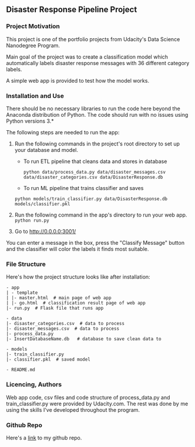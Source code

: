 ## Disaster Response Pipeline Project

### Project Motivation

This project is one of the portfolio projects from Udacity's Data Science Nanodegree Program.

Main goal of the project was to create a classification model which automatically labels disaster response messages with 36 different category labels.

A simple web app is provided to test how the model works.

### Installation and Use

There should be no necessary libraries to run the code here beyond the Anaconda distribution of Python. The code should run with no issues using Python versions 3.*

The following steps are needed to run the app:

1. Run the following commands in the project's root directory to set up your database and model.

    - To run ETL pipeline that cleans data and stores in database
      
      `python data/process_data.py data/disaster_messages.csv data/disaster_categories.csv data/DisasterResponse.db`

    - To run ML pipeline that trains classifier and saves
      
     `python models/train_classifier.py data/DisasterResponse.db models/classifier.pkl`

2. Run the following command in the app's directory to run your web app.
    `python run.py`

3. Go to http://0.0.0.0:3001/

You can enter a message in the box, press the "Classify Message" button and the classifier will color the labels it finds most suitable.

### File Structure

Here's how the project structure looks like after installation:

```
- app
| - template
| |- master.html  # main page of web app
| |- go.html  # classification result page of web app
|- run.py  # Flask file that runs app

- data
|- disaster_categories.csv  # data to process 
|- disaster_messages.csv  # data to process
|- process_data.py
|- InsertDatabaseName.db   # database to save clean data to

- models
|- train_classifier.py
|- classifier.pkl  # saved model 

- README.md
```

### Licencing, Authors

Web app code, csv files and code structure of process_data.py and train_classifier.py were provided by Udacity.com. The rest was done by me using the skills I've developed throughout the program.

### Github Repo

Here's a [link](https://github.com/Nikalozj/Disaster-Response.git) to my github repo.